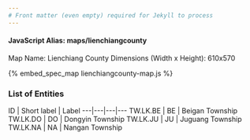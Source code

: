 ```yaml
---
# Front matter (even empty) required for Jekyll to process
---
```


#### JavaScript Alias: maps/lienchiangcounty

Map Name: Lienchiang County
Dimensions (Width x Height): 610x570



{% embed_spec_map lienchiangcounty-map.js %}

### List of Entities

ID | Short label | Label
---|---|---|---
TW.LK.BE | BE | Beigan Township
TW.LK.DO | DO | Dongyin Township
TW.LK.JU | JU | Juguang Township
TW.LK.NA | NA | Nangan Township